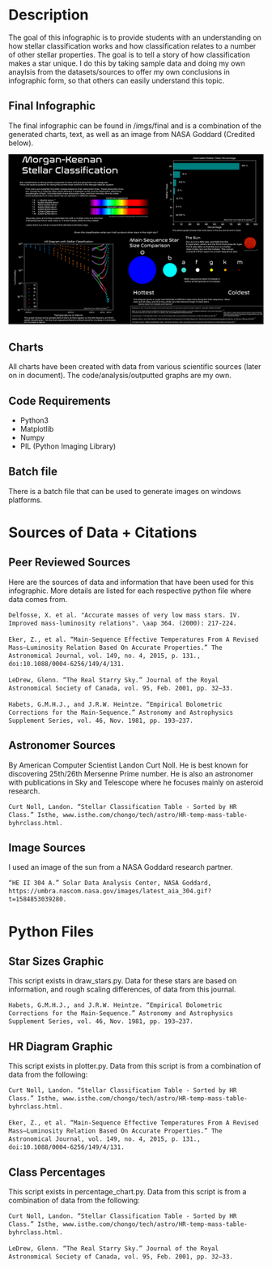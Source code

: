 # Description
The goal of this infographic is to provide students with an understanding on how stellar classification works and how classification relates to a number of other stellar properties.  The goal is to tell a story of how classification makes
a star unique.  I do this by taking sample data and doing my own anaylsis from the datasets/sources to offer my own conclusions in infographic form, so that others can easily understand this topic.  

## Final Infographic
The final infographic can be found in /imgs/final and is a combination of the generated charts, text, as well
as an image from NASA Goddard (Credited below).

![alt text](imgs/final/final.png "Final Infographic")

## Charts
All charts have been created with data from various scientific sources (later on in document).  The code/analysis/outputted graphs are my own. 

## Code Requirements
- Python3
- Matplotlib
- Numpy
- PIL (Python Imaging Library)

## Batch file
There is a batch file that can be used to generate images on windows platforms.

# Sources of Data + Citations

## Peer Reviewed Sources

Here are the sources of data and information that have been used for this infographic.  More details are listed for each respective python file where data comes from.

```
Delfosse, X. et al. "Accurate masses of very low mass stars. IV. Improved mass-luminosity relations". \aap 364. (2000): 217-224.

Eker, Z., et al. “Main-Sequence Effective Temperatures From A Revised Mass–Luminosity Relation Based On Accurate Properties.” The Astronomical Journal, vol. 149, no. 4, 2015, p. 131., doi:10.1088/0004-6256/149/4/131.

LeDrew, Glenn. “The Real Starry Sky.” Journal of the Royal Astronomical Society of Canada, vol. 95, Feb. 2001, pp. 32–33.

Habets, G.M.H.J., and J.R.W. Heintze. “Empirical Bolometric Corrections for the Main-Sequence.” Astronomy and Astrophysics Supplement Series, vol. 46, Nov. 1981, pp. 193–237.

```



## Astronomer Sources

By American Computer Scientist Landon Curt Noll.  He is best known for discovering 25th/26th Mersenne Prime number.  He is
also an astronomer with publications in Sky and Telescope where he focuses mainly on asteroid research.

```
Curt Noll, Landon. “Stellar Classification Table - Sorted by HR Class.” Isthe, www.isthe.com/chongo/tech/astro/HR-temp-mass-table-byhrclass.html.
```

## Image Sources
I used an image of the sun from a NASA Goddard research partner.

```
“HE II 304 A.” Solar Data Analysis Center, NASA Goddard, https://umbra.nascom.nasa.gov/images/latest_aia_304.gif?t=1584853039280.
```

# Python Files
## Star Sizes Graphic
This script exists in draw_stars.py.  Data for these stars are based on information, and rough scaling differences, of data from this journal.

```
Habets, G.M.H.J., and J.R.W. Heintze. “Empirical Bolometric Corrections for the Main-Sequence.” Astronomy and Astrophysics Supplement Series, vol. 46, Nov. 1981, pp. 193–237.
```

## HR Diagram Graphic
This script exists in plotter.py.  Data from this script is from a combination of data from the following:

```
Curt Noll, Landon. “Stellar Classification Table - Sorted by HR Class.” Isthe, www.isthe.com/chongo/tech/astro/HR-temp-mass-table-byhrclass.html.

Eker, Z., et al. “Main-Sequence Effective Temperatures From A Revised Mass–Luminosity Relation Based On Accurate Properties.” The Astronomical Journal, vol. 149, no. 4, 2015, p. 131., doi:10.1088/0004-6256/149/4/131.
```

## Class Percentages
This script exists in percentage_chart.py.  Data from this script is from a combination of data from the following: 

```
Curt Noll, Landon. “Stellar Classification Table - Sorted by HR Class.” Isthe, www.isthe.com/chongo/tech/astro/HR-temp-mass-table-byhrclass.html.

LeDrew, Glenn. “The Real Starry Sky.” Journal of the Royal Astronomical Society of Canada, vol. 95, Feb. 2001, pp. 32–33.
```